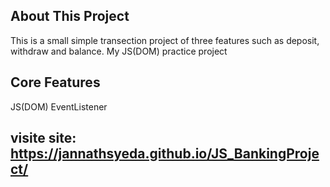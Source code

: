 ## About This Project
This is a small  simple  transection project of three features such as  deposit, withdraw and balance.
My JS(DOM) practice project


## Core Features
JS(DOM)
EventListener

## visite site:  https://jannathsyeda.github.io/JS_BankingProject/
